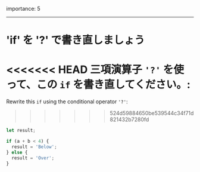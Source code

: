 importance: 5

---

# 'if' を '?' で書き直しましょう

<<<<<<< HEAD
三項演算子 `'?'` を使って、この `if` を書き直してください。:
=======
Rewrite this `if` using the conditional operator `'?'`:
>>>>>>> 524d59884650be539544c34f71d821432b7280fd

```js
let result;

if (a + b < 4) {
  result = 'Below';
} else {
  result = 'Over';
}
```
